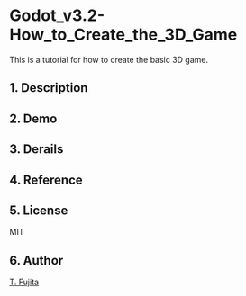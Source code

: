 # Godot_v3.2-How_to_Create_the_3D_Game
This is a tutorial for how to create the basic 3D game.
## 1. Description

## 2. Demo

## 3. Derails

## 4. Reference

## 5. License
MIT
## 6. Author
[T. Fujita](https://github.com/To-Fujita)
